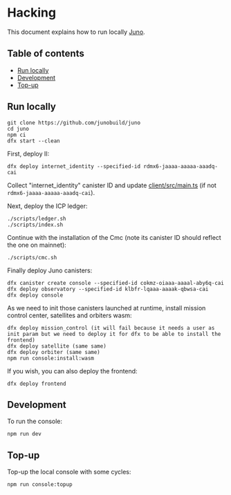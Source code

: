 # Hacking

This document explains how to run locally [Juno](https://juno.build).

## Table of contents

- [Run locally](#run-locally)
- [Development](#development)
- [Top-up](#top-up)

## Run locally

```
git clone https://github.com/junobuild/juno
cd juno
npm ci
dfx start --clean
```

First, deploy II:

```
dfx deploy internet_identity --specified-id rdmx6-jaaaa-aaaaa-aaadq-cai
```

Collect "internet_identity" canister ID and update [client/src/main.ts](client/src/main.ts) (if not `rdmx6-jaaaa-aaaaa-aaadq-cai`).

Next, deploy the ICP ledger:

```
./scripts/ledger.sh
./scripts/index.sh
```

Continue with the installation of the Cmc (note its canister ID should reflect the one on mainnet):

```
./scripts/cmc.sh
```

Finally deploy Juno canisters:

```
dfx canister create console --specified-id cokmz-oiaaa-aaaal-aby6q-cai
dfx deploy observatory --specified-id klbfr-lqaaa-aaaak-qbwsa-cai
dfx deploy console
```

As we need to init those canisters launched at runtime, install mission control center, satellites and orbiters wasm:

```
dfx deploy mission_control (it will fail because it needs a user as init param but we need to deploy it for dfx to be able to install the frontend)
dfx deploy satellite (same same)
dfx deploy orbiter (same same)
npm run console:install:wasm
```

If you wish, you can also deploy the frontend:

```
dfx deploy frontend
```

## Development

To run the console:

```
npm run dev
```

## Top-up

Top-up the local console with some cycles:

```
npm run console:topup
```
